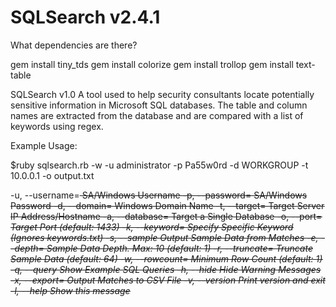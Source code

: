 # SQLSearch v2.4.1

What dependencies are there?

gem install tiny_tds
gem install colorize
gem install trollop
gem install text-table

SQLSearch v1.0
A tool used to help security consultants locate potentially
sensitive information in Microsoft SQL databases. The table and
column names are extracted from the database and are compared with
a list of keywords using regex.

Example Usage:

$ruby sqlsearch.rb -w -u administrator -p Pa55w0rd -d WORKGROUP -t 10.0.0.1 -o output.txt
   
-u, --username=<s>    SA/Windows Username
-p, --password=<s>    SA/Windows Password
  -d, --domain=<s>      Windows Domain Name
  -t, --target=<s>      Target Server IP Address/Hostname
  -a, --database=<s>    Target a Single Database
  -o, --port=<i>        Target Port (default: 1433)
  -k, --keyword=<s>     Specify Specific Keyword (Ignores keywords.txt)
  -s, --sample          Output Sample Data from Matches
  -e, --depth=<i>       Sample Data Depth. Max: 10 (default: 1)
  -r, --truncate=<i>    Truncate Sample Data (default: 64)
  -w, --rowcount=<i>    Minimum Row Count (default: 1)
  -q, --query           Show Example SQL Queries
  -h, --hide            Hide Warning Messages
  -x, --export=<s>      Output Matches to CSV File
  -v, --version         Print version and exit
  -l, --help            Show this message
